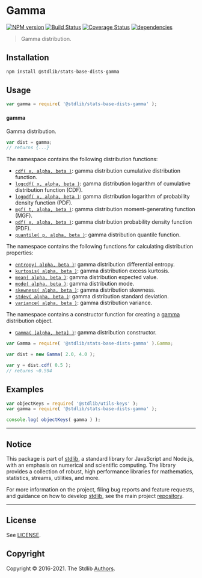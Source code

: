<!--

@license Apache-2.0

Copyright (c) 2018 The Stdlib Authors.

Licensed under the Apache License, Version 2.0 (the "License");
you may not use this file except in compliance with the License.
You may obtain a copy of the License at

   http://www.apache.org/licenses/LICENSE-2.0

Unless required by applicable law or agreed to in writing, software
distributed under the License is distributed on an "AS IS" BASIS,
WITHOUT WARRANTIES OR CONDITIONS OF ANY KIND, either express or implied.
See the License for the specific language governing permissions and
limitations under the License.

-->

# Gamma

[![NPM version][npm-image]][npm-url] [![Build Status][test-image]][test-url] [![Coverage Status][coverage-image]][coverage-url] [![dependencies][dependencies-image]][dependencies-url]

> Gamma distribution.

<section class="installation">

## Installation

```bash
npm install @stdlib/stats-base-dists-gamma
```

</section>

<section class="usage">

## Usage

```javascript
var gamma = require( '@stdlib/stats-base-dists-gamma' );
```

#### gamma

Gamma distribution.

```javascript
var dist = gamma;
// returns {...}
```

The namespace contains the following distribution functions:

<!-- <toc pattern="*+(cdf|pdf|mgf|quantile)*"> -->

<div class="namespace-toc">

-   <span class="signature">[`cdf( x, alpha, beta )`][@stdlib/stats/base/dists/gamma/cdf]</span><span class="delimiter">: </span><span class="description">gamma distribution cumulative distribution function.</span>
-   <span class="signature">[`logcdf( x, alpha, beta )`][@stdlib/stats/base/dists/gamma/logcdf]</span><span class="delimiter">: </span><span class="description">gamma distribution logarithm of cumulative distribution function (CDF).</span>
-   <span class="signature">[`logpdf( x, alpha, beta )`][@stdlib/stats/base/dists/gamma/logpdf]</span><span class="delimiter">: </span><span class="description">gamma distribution logarithm of probability density function (PDF).</span>
-   <span class="signature">[`mgf( t, alpha, beta )`][@stdlib/stats/base/dists/gamma/mgf]</span><span class="delimiter">: </span><span class="description">gamma distribution moment-generating function (MGF).</span>
-   <span class="signature">[`pdf( x, alpha, beta )`][@stdlib/stats/base/dists/gamma/pdf]</span><span class="delimiter">: </span><span class="description">gamma distribution probability density function (PDF).</span>
-   <span class="signature">[`quantile( p, alpha, beta )`][@stdlib/stats/base/dists/gamma/quantile]</span><span class="delimiter">: </span><span class="description">gamma distribution quantile function.</span>

</div>

<!-- </toc> -->

The namespace contains the following functions for calculating distribution properties:

<!-- <toc pattern="*+(entropy|kurtosis|mean|median|mode|skewness|stdev|variance)*"> -->

<div class="namespace-toc">

-   <span class="signature">[`entropy( alpha, beta )`][@stdlib/stats/base/dists/gamma/entropy]</span><span class="delimiter">: </span><span class="description">gamma distribution differential entropy.</span>
-   <span class="signature">[`kurtosis( alpha, beta )`][@stdlib/stats/base/dists/gamma/kurtosis]</span><span class="delimiter">: </span><span class="description">gamma distribution excess kurtosis.</span>
-   <span class="signature">[`mean( alpha, beta )`][@stdlib/stats/base/dists/gamma/mean]</span><span class="delimiter">: </span><span class="description">gamma distribution expected value.</span>
-   <span class="signature">[`mode( alpha, beta )`][@stdlib/stats/base/dists/gamma/mode]</span><span class="delimiter">: </span><span class="description">gamma distribution mode.</span>
-   <span class="signature">[`skewness( alpha, beta )`][@stdlib/stats/base/dists/gamma/skewness]</span><span class="delimiter">: </span><span class="description">gamma distribution skewness.</span>
-   <span class="signature">[`stdev( alpha, beta )`][@stdlib/stats/base/dists/gamma/stdev]</span><span class="delimiter">: </span><span class="description">gamma distribution standard deviation.</span>
-   <span class="signature">[`variance( alpha, beta )`][@stdlib/stats/base/dists/gamma/variance]</span><span class="delimiter">: </span><span class="description">gamma distribution variance.</span>

</div>

<!-- </toc> -->

The namespace contains a constructor function for creating a [gamma][gamma-distribution] distribution object.

<!-- <toc pattern="*ctor*"> -->

<div class="namespace-toc">

-   <span class="signature">[`Gamma( [alpha, beta] )`][@stdlib/stats/base/dists/gamma/ctor]</span><span class="delimiter">: </span><span class="description">gamma distribution constructor.</span>

</div>

<!-- </toc> -->

```javascript
var Gamma = require( '@stdlib/stats-base-dists-gamma' ).Gamma;

var dist = new Gamma( 2.0, 4.0 );

var y = dist.cdf( 0.5 );
// returns ~0.594
```

</section>

<!-- /.usage -->

<section class="examples">

## Examples

<!-- TODO: better examples -->

<!-- eslint no-undef: "error" -->

```javascript
var objectKeys = require( '@stdlib/utils-keys' );
var gamma = require( '@stdlib/stats-base-dists-gamma' );

console.log( objectKeys( gamma ) );
```

</section>

<!-- /.examples -->


<section class="main-repo" >

* * *

## Notice

This package is part of [stdlib][stdlib], a standard library for JavaScript and Node.js, with an emphasis on numerical and scientific computing. The library provides a collection of robust, high performance libraries for mathematics, statistics, streams, utilities, and more.

For more information on the project, filing bug reports and feature requests, and guidance on how to develop [stdlib][stdlib], see the main project [repository][stdlib].

---

## License

See [LICENSE][stdlib-license].


## Copyright

Copyright &copy; 2016-2021. The Stdlib [Authors][stdlib-authors].

</section>

<!-- /.stdlib -->

<!-- Section for all links. Make sure to keep an empty line after the `section` element and another before the `/section` close. -->

<section class="links">

[npm-image]: http://img.shields.io/npm/v/@stdlib/stats-base-dists-gamma.svg
[npm-url]: https://npmjs.org/package/@stdlib/stats-base-dists-gamma

[test-image]: https://github.com/stdlib-js/stats-base-dists-gamma/actions/workflows/test.yml/badge.svg
[test-url]: https://github.com/stdlib-js/stats-base-dists-gamma/actions/workflows/test.yml

[coverage-image]: https://img.shields.io/codecov/c/github/stdlib-js/stats-base-dists-gamma/main.svg
[coverage-url]: https://codecov.io/github/stdlib-js/stats-base-dists-gamma?branch=main

[dependencies-image]: https://img.shields.io/david/stdlib-js/stats-base-dists-gamma
[dependencies-url]: https://david-dm.org/stdlib-js/stats-base-dists-gamma/main

[stdlib]: https://github.com/stdlib-js/stdlib

[stdlib-authors]: https://github.com/stdlib-js/stdlib/graphs/contributors

[stdlib-license]: https://raw.githubusercontent.com/stdlib-js/stats-base-dists-gamma/main/LICENSE

[gamma-distribution]: https://en.wikipedia.org/wiki/Gamma_distribution

<!-- <toc-links> -->

[@stdlib/stats/base/dists/gamma/ctor]: https://github.com/stdlib-js/stats-base-dists-gamma-ctor

[@stdlib/stats/base/dists/gamma/entropy]: https://github.com/stdlib-js/stats-base-dists-gamma-entropy

[@stdlib/stats/base/dists/gamma/kurtosis]: https://github.com/stdlib-js/stats-base-dists-gamma-kurtosis

[@stdlib/stats/base/dists/gamma/mean]: https://github.com/stdlib-js/stats-base-dists-gamma-mean

[@stdlib/stats/base/dists/gamma/mode]: https://github.com/stdlib-js/stats-base-dists-gamma-mode

[@stdlib/stats/base/dists/gamma/skewness]: https://github.com/stdlib-js/stats-base-dists-gamma-skewness

[@stdlib/stats/base/dists/gamma/stdev]: https://github.com/stdlib-js/stats-base-dists-gamma-stdev

[@stdlib/stats/base/dists/gamma/variance]: https://github.com/stdlib-js/stats-base-dists-gamma-variance

[@stdlib/stats/base/dists/gamma/cdf]: https://github.com/stdlib-js/stats-base-dists-gamma-cdf

[@stdlib/stats/base/dists/gamma/logcdf]: https://github.com/stdlib-js/stats-base-dists-gamma-logcdf

[@stdlib/stats/base/dists/gamma/logpdf]: https://github.com/stdlib-js/stats-base-dists-gamma-logpdf

[@stdlib/stats/base/dists/gamma/mgf]: https://github.com/stdlib-js/stats-base-dists-gamma-mgf

[@stdlib/stats/base/dists/gamma/pdf]: https://github.com/stdlib-js/stats-base-dists-gamma-pdf

[@stdlib/stats/base/dists/gamma/quantile]: https://github.com/stdlib-js/stats-base-dists-gamma-quantile

<!-- </toc-links> -->

</section>

<!-- /.links -->
